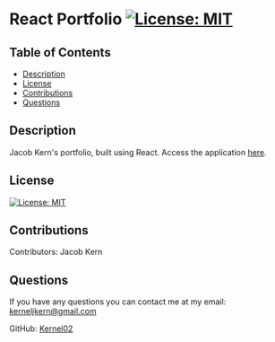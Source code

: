 # React Portfolio [![License: MIT](https://img.shields.io/badge/License-MIT-yellow.svg)](https://opensource.org/licenses/MIT)

## Table of Contents

- [Description](#description)
- [License](#license)
- [Contributions](#contributions)
- [Questions](#questions)

## Description

Jacob Kern's portfolio, built using React. Access the application [here](https://kernel02.github.io/React-Portfolio_Kern/).

## License

[![License: MIT](https://img.shields.io/badge/License-MIT-yellow.svg)](https://opensource.org/licenses/MIT)

## Contributions

Contributors: Jacob Kern

## Questions

If you have any questions you can contact me at my email: kerneljkern@gmail.com

GitHub: [Kernel02](https://www.github.com/Kernel02)
